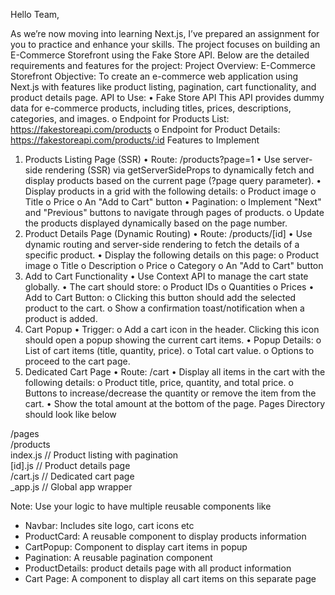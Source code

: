 Hello Team,

As we’re now moving into learning Next.js, I’ve prepared an assignment for you to practice and enhance your skills. The project focuses on building an E-Commerce Storefront using the Fake Store API. Below are the detailed requirements and features for the project:
Project Overview: E-Commerce Storefront
Objective:
To create an e-commerce web application using Next.js with features like product listing, pagination, cart functionality, and product details page.
API to Use:
•	Fake Store API
This API provides dummy data for e-commerce products, including titles, prices, descriptions, categories, and images. 
o	Endpoint for Products List: https://fakestoreapi.com/products 
o	Endpoint for Product Details: https://fakestoreapi.com/products/:id 
Features to Implement
1. Products Listing Page (SSR)
•	Route: /products?page=1
•	Use server-side rendering (SSR) via getServerSideProps to dynamically fetch and display products based on the current page (?page query parameter).
•	Display products in a grid with the following details:
o	Product image
o	Title
o	Price
o	An "Add to Cart" button
•	Pagination:
o	Implement "Next" and "Previous" buttons to navigate through pages of products.
o	Update the products displayed dynamically based on the page number.
2. Product Details Page (Dynamic Routing)
•	Route: /products/[id]
•	Use dynamic routing and server-side rendering to fetch the details of a specific product.
•	Display the following details on this page: 
o	Product image
o	Title
o	Description
o	Price
o	Category
o	An "Add to Cart" button
3. Add to Cart Functionality
•	Use Context API to manage the cart state globally.
•	The cart should store:
o	Product IDs
o	Quantities
o	Prices
•	Add to Cart Button:
o	Clicking this button should add the selected product to the cart.
o	Show a confirmation toast/notification when a product is added.
4. Cart Popup
•	Trigger:
o	Add a cart icon in the header. Clicking this icon should open a popup showing the current cart items.
•	Popup Details:
o	List of cart items (title, quantity, price).
o	Total cart value.
o	Options to proceed to the cart page.
5. Dedicated Cart Page
•	Route: /cart
•	Display all items in the cart with the following details: 
o	Product title, price, quantity, and total price.
o	Buttons to increase/decrease the quantity or remove the item from the cart.
•	Show the total amount at the bottom of the page.
Pages Directory should look like below

/pages  
  /products  
    index.js        // Product listing with pagination  
    [id].js         // Product details page  
  /cart.js           // Dedicated cart page  
  _app.js            // Global app wrapper  

Note: Use your logic to have multiple reusable components like
-	Navbar: Includes site logo, cart icons etc
-	ProductCard: A reusable component to display products information
-	CartPopup: Component to display cart items in popup
-	Pagination: A reusable pagination component
-	ProductDetails: product details page with all product information
-	Cart Page: A component to display all cart items on this separate page
